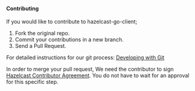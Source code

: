 #### Contributing
If you would like to contribute to hazelcast-go-client;
1. Fork the original repo.
2. Commit your contributions in a new branch.
3. Send a Pull Request.

For detailed instructions for our git process: [Developing with Git](https://hazelcast.atlassian.net/wiki/display/COM/Developing+with+Git)

In order to merge your pull request, We need the contributor to sign [Hazelcast Contributor Agreement](https://hazelcast.atlassian.net/wiki/display/COM/Hazelcast+Contributor+Agreement). You do not have to wait for an approval for this specific step.
